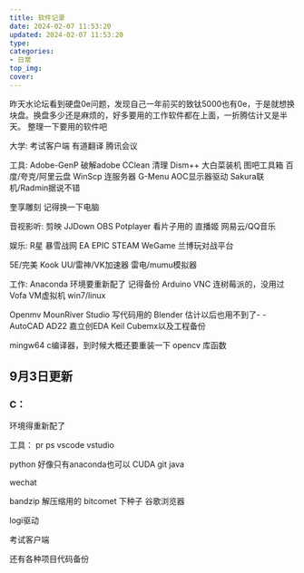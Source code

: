 ```yaml
---
title: 软件记录
date: 2024-02-07 11:53:20
updated: 2024-02-07 11:53:20
type:
categories:
- 日常
top_img:
cover: 
---
```

昨天水论坛看到硬盘0e问题，发现自己一年前买的致钛5000也有0e，于是就想换块盘。换盘多少还是麻烦的，好多要用的工作软件都在上面，一折腾估计又是半天。
整理一下要用的软件吧

大学:
考试客户端
有道翻译
腾讯会议

工具:
Adobe-GenP 破解adobe
CClean 清理
Dism++
大白菜装机
图吧工具箱
百度/夸克/阿里云盘
WinScp 连服务器
G-Menu AOC显示器驱动
Sakura联机/Radmin据说不错

奎享雕刻 记得换一下电脑

音视影听:
剪映
JJDown
OBS
Potplayer 看片子用的
直播姬
网易云/QQ音乐

娱乐:
R星
暴雪战网
EA
EPIC
STEAM
WeGame
兰博玩对战平台


5E/完美
Kook
UU/雷神/VK加速器
雷电/mumu模拟器


工作:
Anaconda 环境要重新配了 记得备份
Arduino
VNC 连树莓派的，没用过
Vofa
VM虚拟机 win7/linux  

Openmv
MounRiver Studio 写代码用的
Blender 估计以后也用不到了- -
AutoCAD
AD22
嘉立创EDA
Keil
Cubemx以及工程备份

mingw64 c编译器，到时候大概还要重装一下
opencv 库函数

## 9月3日更新

### C：

环境得重新配了

工具：
pr ps
vscode
vstudio

python 好像只有anaconda也可以
CUDA
git
java

wechat

bandzip  解压缩用的
bitcomet 下种子
谷歌浏览器

logi驱动

考试客户端

还有各种项目代码备份